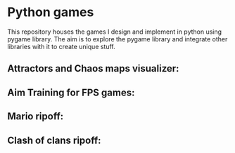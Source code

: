 # Python games
This repository houses the games I design and implement in python using pygame library. The aim is to explore the pygame library and integrate other libraries with it to create unique stuff.

## Attractors and Chaos maps visualizer:

## Aim Training for FPS games:

## Mario ripoff:

## Clash of clans ripoff: